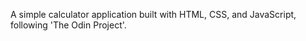 A simple calculator application built with HTML, CSS, and JavaScript, following 'The Odin Project'.
